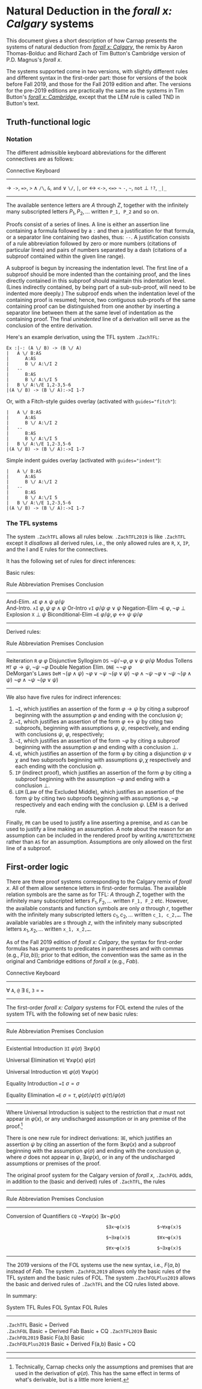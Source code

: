 # Natural Deduction in the *forall x: Calgary* systems

This document gives a short description of how Carnap presents the
systems of natural deduction from [*forall x:
Calgary*](http://forallx.openlogicproject.org/), the remix by Aaron
Thomas-Bolduc and Richard Zach of Tim Button's Cambridge version of
P.D. Magnus's *forall x*.

The systems supported come in two versions, with slightly different
rules and different syntax in the first-order part: those for versions
of the book before Fall 2019, and those for the Fall 2019 edition and
after.  The versions for the pre-2019 editions are practically the
same as the systems in Tim Button's [*forall x:
Cambridge*](http://www.homepages.ucl.ac.uk/~uctytbu/OERs.html), except
that the LEM rule is called TND in Button's text.

## Truth-functional logic

### Notation

The different admissible keyboard abbreviations for the different connectives
are as follows:

<div class="table">

Connective Keyboard 
---------- ----------
→          `->`, `=>`, `>`
∧          `/\`, `&`, `and`
∨          `\/`, `|`, `or`
↔          `<->`, `<=>`
¬          `-`, `~`, `not`
⊥          `!?`, `_|_`
---------- ----------

</div>

The available sentence letters are $A$ through $Z$, together with the
infinitely many subscripted letters $P_1, P_2,\ldots$ written `P_1,
P_2` and so on.

Proofs consist of a series of lines. A line is either an assertion line
containing a formula followed by a `:` and then a justification for that
formula, or a separator line containing two dashes, thus: `--`. A
justification consists of a rule abbreviation followed by zero or more numbers
(citations of particular lines) and pairs of numbers separated by a dash
(citations of a subproof contained within the given line range).

A subproof is begun by increasing the indentation level. The first line of a
subproof should be more indented than the containing proof, and the lines
directly contained in this subproof should maintain this indentation level.
(Lines indirectly contained, by being part of a sub-sub-proof, will need to be
indented more deeply.) The subproof ends when the indentation level of the
containing proof is resumed; hence, two contiguous sub-proofs of the same
containing proof can be distinguished from one another by inserting a separator
line between them at the same level of indentation as the containing proof. The
final *unindented* line of a derivation will serve as the conclusion of the
entire derivation.

Here's an example derivation, using the TFL system `.ZachTFL`:

```{.ProofChecker .ZachTFL options="render resize fonts" init="now"}
Ex :|-: (A \/ B) -> (B \/ A)
|   A \/ B:AS
|      A:AS
|      B \/ A:\/I 2
|   --
|      B:AS
|      B \/ A:\/I 5
|   B \/ A:\/E 1,2-3,5-6
|(A \/ B) -> (B \/ A):->I 1-7
```

Or, with a Fitch-style guides overlay (activated with `guides="fitch"`):

```{.Playground .ZachTFL options="resize fonts" guides="fitch" init="now"}
|   A \/ B:AS
|      A:AS
|      B \/ A:\/I 2
|   --
|      B:AS
|      B \/ A:\/I 5
|   B \/ A:\/E 1,2-3,5-6
|(A \/ B) -> (B \/ A):->I 1-7
```

Simple indent guides overlay (activated with `guides="indent"`):

```{.Playground .ZachTFL options="resize fonts" guides="indent" init="now"}
|   A \/ B:AS
|      A:AS
|      B \/ A:\/I 2
|   --
|      B:AS
|      B \/ A:\/I 5
|   B \/ A:\/E 1,2-3,5-6
|(A \/ B) -> (B \/ A):->I 1-7
```

### The TFL systems

The system `.ZachTFL` allows all rules below. `.ZachTFL2019` is like
`.ZachTFL` except it *disallows* all derived rules, i.e., the only
allowed rules are `R`, `X`, `IP`, and the I and E rules for the
connectives. 

It has the following set of rules for direct inferences:

<div class="table">
Basic rules:

Rule                   Abbreviation Premises     Conclusion
---------------------- ------------ ------------ -----------
And-Elim.              `∧E`         $φ∧ψ$        $φ/ψ$        
And-Intro.             `∧I`         $φ,ψ$        $φ∧ψ$
Or-Intro               `∨I`         $φ/ψ$        $φ∨ψ$
Negation-Elim          `¬E`         $φ,¬φ$       $⊥$
Explosion              `X`          $⊥$          $ψ$
Biconditional-Elim     `↔E`         $φ/ψ,φ↔ψ$    $ψ/φ$
---------------------- ------------ ------------ ------------

Derived rules:

Rule                   Abbreviation Premises     Conclusion
---------------------- ------------ ------------ -----------
Reiteration            `R`          $φ$          $φ$
Disjunctive Syllogism  `DS`         $¬ψ/¬φ,φ∨ψ$  $φ/ψ$
Modus Tollens          `MT`         $φ→ψ,¬ψ$     $¬φ$
Double Negation Elim.  `DNE`        $¬¬φ$        $φ$                
DeMorgan's Laws        `DeM`        $¬(φ∧ψ)$     $¬φ∨¬ψ$ 
                                    $¬(φ∨ψ)$     $¬φ∧¬ψ$ 
                                    $¬φ∨¬ψ$      $¬(φ∧ψ)$
                                    $¬φ∧¬ψ$      $¬(φ∨ψ)$
---------------------- ------------ ------------ -----------

</div>

We also have five rules for indirect inferences:

1. `→I`, which justifies an assertion of the form $φ→ψ$ by citing a subproof
   beginning with the assumption $φ$ and ending with the conclusion $ψ$; 
2. `↔I`, which justifies an assertion of the form $φ↔ψ$ by citing two subproofs,
   beginning with assumptions $φ$, $ψ$, respectively, and ending with
   conclusions  $ψ$, $φ$, respectively;
3. `¬I`, which justifies an assertion of the form $¬φ$ by citing a subproof
   beginning with the assumption $φ$ and ending with a conclusion $⊥$.
5. `∨E`, which justifies an assertion of the form φ by citing a disjunction
   $ψ∨χ$ and two subproofs beginning with assumptions $ψ,χ$ respectively and
   each ending with the conclusion $φ$.
4. `IP` (indirect proof), which justifies an assertion of the form $φ$ by citing
   a subproof beginning with the assumption $¬φ$ and ending with a conclusion
   $⊥$.
6. `LEM` (Law of the Excluded Middle), which justifies an assertion of the form
   $ψ$ by citing two subproofs beginning with assumptions $φ,¬φ$ respectively and
   each ending with the conclusion $ψ$. LEM is a derived rule.

Finally, `PR` can be used to justify a line asserting a premise, and `AS` can
be used to justify a line making an assumption. A note about the reason for an
assumption can be included in the rendered proof by writing `A/NOTETEXTHERE`
rather than `AS` for an assumption. Assumptions are only allowed on the first
line of a subproof.


## First-order logic

There are three proof systems corresponding to the Calgary remix of _forall
x_. All of them allow sentence letters in first-order formulas. The
available relation symbols are the same as for TFL: $A$ through $Z$,
together with the infinitely many subscripted letters $F_1,
F_2,\ldots$ written `F_1, F_2` etc. However, the available constants
and function symbols are only $a$ through $r$, together with the
infinitely many subscripted letters $c_1, c_2,\ldots$ written `c_1,
c_2,…`. The available variables are $s$ through $z$, with the
infinitely many subscripted letters $x_1, x_2,\ldots$ written `x_1,
x_2,…`.

As of the Fall 2019 edition of *forall x: Calgary*, the syntax for
first-order formulas has arguments to predicates in parentheses and
with commas (e.g., $F(a, b)$); prior to that edition, the convention
was the same as in the original and Cambridge editions of *forall x*
(e.g., $Fab$).

<div class="table">

Connective Keyboard 
---------- ----------
∀          `A`, `@`
∃          `E`, `3`
=          `=`
---------- ----------

</div>

The first-order *forall x: Calgary* systems for FOL extend the rules of
the system TFL with the following set of new basic rules:

<div class="table">

--------------------------------------------------------------------------
Rule                        Abbreviation Premises           Conclusion
--------------------------- ------------ ------------------ --------------
Existential Introduction    `∃I`         $φ(σ)$             $∃xφ(x)$

Universal  Elimination      `∀E`         $∀xφ(x)$           $φ(σ)$

Universal  Introduction     `∀E`         $φ(σ)$             $∀xφ(x)$

Equality Introduction       `=I`                            $σ=σ$

Equality Elimination        `=E`         $σ=τ,φ(σ)/φ(τ)$    $φ(τ)/φ(σ)$

--------------------------------------------------------------------------

</div>

Where Universal Introduction is subject to the restriction that $σ$ must not
appear in $φ(x)$, or any undischarged assumption or in any premise of the
proof.[^1]

[^1]: Technically, Carnap checks only the assumptions and premises that are
used in the derivation of $φ(σ)$. This has the same effect in terms of what's
derivable, but is a little more lenient.

There is one new rule for indirect derivations: `∃E`, which justifies
an assertion $ψ$ by citing an assertion of the form $∃xφ(x)$ and a
subproof beginning with the assumption $φ(σ)$ and ending with the
conclusion $ψ$, where $σ$ does not appear in $ψ, ∃xφ(x)$, or in any of
the undischarged assumptions or premises of the proof.

The original proof system for the Calgary version of *forall x*,
`.ZachFOL` adds, in addition to the (basic and derived) rules of
`.ZachTFL`, the rules

<div class="table">

--------------------------------------------------------------------------
Rule                        Abbreviation Premises           Conclusion
--------------------------- ------------ ------------------ --------------
Conversion of Quantifiers   `CQ`         $¬∀xφ(x)$          $∃x¬φ(x)$

                                         $∃x¬φ(x)$          $¬∀xφ(x)$

                                         $¬∃xφ(x)$          $∀x¬φ(x)$

                                         $∀x¬φ(x)$          $¬∃xφ(x)$

--------------------------------------------------------------------------
</div>

The 2019 versions of the FOL systems use the new syntax, i.e., $F(a,
b)$ instead of $Fab$. The system `.ZachFOL2019` allows only the basic
rules of the TFL system and the basic rules of FOL. The system
`.ZachFOLPlus2019` allows the basic and derived rules of `.ZachTFL`
and the CQ rules listed above.

In summary:

<div class="table">

System              TFL Rules        FOL Syntax  FOL Rules  
------------------- ---------------- ----------- -----------
`.ZachTFL`          Basic + Derived                         
`.ZachFOL`          Basic + Derived  Fab         Basic + CQ 
`.ZachTFL2019`      Basic                                   
`.ZachFOL2019`      Basic            F(a,b)      Basic      
`.ZachFOLPlus2019`  Basic + Derived  F(a,b)      Basic + CQ 
------------------- ---------------- ----------- -----------

</div>
